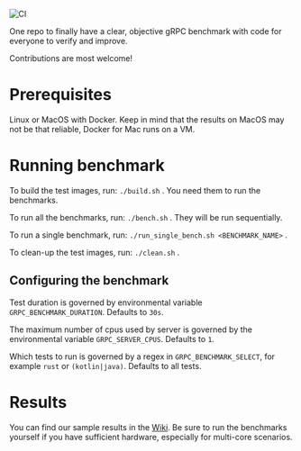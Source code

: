 ![CI](https://github.com/LesnyRumcajs/grpc_bench/workflows/CI/badge.svg)

One repo to finally have a clear, objective gRPC benchmark with code for everyone to verify and improve.

Contributions are most welcome!

# Prerequisites
Linux or MacOS with Docker. Keep in mind that the results on MacOS may not be that reliable, Docker for Mac runs on a VM.

# Running benchmark
To build the test images, run: `./build.sh` . You need them to run the benchmarks.

To run all the benchmarks, run: `./bench.sh` . They will be run sequentially.

To run a single benchmark, run: `./run_single_bench.sh <BENCHMARK_NAME>` .

To clean-up the test images, run: `./clean.sh` .

## Configuring the benchmark
Test duration is governed by environmental variable `GRPC_BENCHMARK_DURATION`. Defaults to `30s`.

The maximum number of cpus used by server is governed by the environmental variable `GRPC_SERVER_CPUS`. Defaults to `1`.

Which tests to run is governed by a regex in `GRPC_BENCHMARK_SELECT`, for example `rust` or `(kotlin|java)`. Defaults to all tests.

# Results
You can find our sample results in the [Wiki](https://github.com/LesnyRumcajs/grpc_bench/wiki). Be sure to run the benchmarks yourself if you have sufficient hardware, especially for multi-core scenarios.
